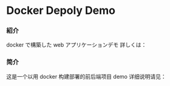 # Docker Depoly Demo

### 紹介

docker で構築した web アプリケーションデモ
詳しくは：

### 简介

这是一个以用 docker 构建部署的前后端项目 demo
详细说明请见：
